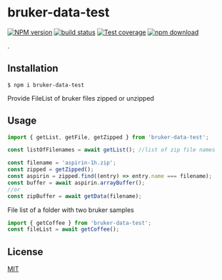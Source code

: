# bruker-data-test

[![NPM version][npm-image]][npm-url]
[![build status][ci-image]][ci-url]
[![Test coverage][codecov-image]][codecov-url]
[![npm download][download-image]][download-url]

.

## Installation

`$ npm i bruker-data-test`

Provide FileList of bruker files zipped or unzipped

## Usage

```js
import { getList, getFile, getZipped } from 'bruker-data-test';

const listOfFilenames = await getList(); //list of zip file names

const filename = 'aspirin-1h.zip';
const zipped = getZipped();
const aspirin = zipped.find((entry) => entry.name === filename);
const buffer = await aspirin.arrayBuffer();
//or
const zipBuffer = await getData(filename);

```

File list of a folder with two bruker samples
```js
import { getCoffee } from 'bruker-data-test';
const fileList = await getCoffee();
```
## License

[MIT](./LICENSE)

[npm-image]: https://img.shields.io/npm/v/bruker-data-test.svg
[npm-url]: https://www.npmjs.com/package/bruker-data-test
[ci-image]: https://github.com/cheminfo/bruker-data-test/workflows/Node.js%20CI/badge.svg?branch=main
[ci-url]: https://github.com/cheminfo/bruker-data-test/actions?query=workflow%3A%22Node.js+CI%22
[codecov-image]: https://img.shields.io/codecov/c/github/cheminfo/bruker-data-test.svg
[codecov-url]: https://codecov.io/gh/cheminfo/bruker-data-test
[download-image]: https://img.shields.io/npm/dm/bruker-data-test.svg
[download-url]: https://www.npmjs.com/package/bruker-data-test
